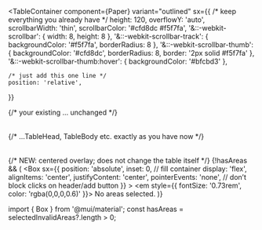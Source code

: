 <TableContainer
  component={Paper}
  variant="outlined"
  sx={{
    /* keep everything you already have */
    height: 120,
    overflowY: 'auto',
    scrollbarWidth: 'thin',
    scrollbarColor: '#cfd8dc #f5f7fa',
    '&::-webkit-scrollbar': { width: 8, height: 8 },
    '&::-webkit-scrollbar-track': { backgroundColor: '#f5f7fa', borderRadius: 8 },
    '&::-webkit-scrollbar-thumb': { backgroundColor: '#cfd8dc', borderRadius: 8, border: '2px solid #f5f7fa' },
    '&::-webkit-scrollbar-thumb:hover': { backgroundColor: '#bfcbd3' },

    /* just add this one line */
    position: 'relative',
  }}
>
  {/* your existing <Table> ... unchanged */}
  <Table size="small" stickyHeader aria-label="Do Not Deliver table">
    {/* ...TableHead, TableBody etc. exactly as you have now */}
  </Table>

  {/* NEW: centered overlay; does not change the table itself */}
  {!hasAreas && (
    <Box
      sx={{
        position: 'absolute',
        inset: 0,                // fill container
        display: 'flex',
        alignItems: 'center',
        justifyContent: 'center',
        pointerEvents: 'none',   // don’t block clicks on header/add button
      }}
    >
      <em style={{ fontSize: '0.73rem', color: 'rgba(0,0,0,0.6)' }}>
        No areas selected.
      </em>
    </Box>
  )}
</TableContainer>



import { Box } from '@mui/material';
const hasAreas = selectedInvalidAreas?.length > 0;
